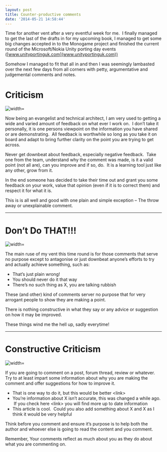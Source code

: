 ```yaml
---
layout: post
title: Counter-productive comments
date: '2014-05-21 14:58:44'
---
```


Time for another vent after a very eventful week for me. &nbsp;I finally managed to get the last of the drafts in for my upcoming book, I managed to get some big changes accepted in to the Monogame project and finished the current round of the Microsoft/Nokia Unity porting day events ([www.unityportinguk.com](www.unityportinguk.com))

Somehow I managed to fit that all in and then I was seemingly lambasted over the next few days from all corners with petty, argumentative and judgemental comments and notes.

# Criticism

![width=](http://www.ronedmondson.com/wp-content/uploads/2013/05/criticism.jpg)

Now being an evangelist and technical architect, I am very used to getting a wide and varied amount of feedback on what ever I work on. &nbsp;I don’t take it personally, it is one persons viewpoint on the information you have shared or are demonstrating. &nbsp;All feedback is worthwhile so long as you take it on board and adapt to bring further clarity on the point you are trying to get across.

Never get downbeat about feedback, especially negative feedback. &nbsp;Take one from the team, understand why the comment was made, is it a valid point (not all are), can you improve and if so, do. &nbsp;It is a learning tool just like any other, grow from it.

In the end someone has decided to take their time out and grant you some feedback on your work, value that opinion (even if it is to correct them) and respect it for what it is.

This is is all well and good with one plain and simple exception – The throw away or unexplainable comment.

* * *

# Don’t Do THAT!!!

![width=](http://chroniclesofharriet.files.wordpress.com/2012/03/critic.jpg)

The main ruse of my vent this time round is for those comments that serve no purpose except to antagonise or just downbeat anyone’s efforts to try and actually achieve something, such as:

- That’s just plain wrong!
- You should never do it that way
- There’s no such thing as X, you are talking rubbish

These (and other) kind of comments server no purpose that for very arrogant people to show they are making a point.

There is nothing constructive in what they say or any advice or suggestion on how it may be improved.

These things wind me the hell up, sadly everytime!

* * *

# Constructive Criticism

![width=](http://4.bp.blogspot.com/-Fh_A7k7oLPQ/UYwJBz68GcI/AAAAAAAAANs/pb60_WVM-RQ/s1600/Constructive+Criticism.gif)

If you are going to comment on a post, forum thread, review or whatever. Try to at least impart some information about why you are making the comment and offer suggestions for how to improve it.

- That is one way to do it, but this would be better \<link\>
- You’re information about X isn’t accurate, this was changed a while ago. &nbsp;If you check here \<link\> you will find more up to date information
- This article is cool. &nbsp;Could you also add something about X and X as I think it would be very helpful

Think before you comment and ensure it’s purpose is to help both the author and whoever else is going to read the content and you comment.

Remember, Your comments reflect as much about you as they do about what you are commenting on.

